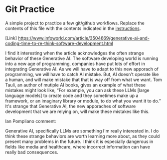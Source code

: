 # Git Practice
A simple project to practice a few git/github workflows.  Replace the contents of this file with the contents indicated in the [instructions](./instructions.md).

[Link] https://www.infoworld.com/article/3504669/generative-ai-and-coding-time-to-re-think-software-development.html

I find it interesting when the article acknowledges the often strange behavior of these Generative AI. The software developing world is running into a new age of programming, companies have put lots of effort in integrating Generative AI. As we will have to adapt to this new apporach of programming, we will have to catch AI mistake. But, AI doesn't operate like a human, and will make mistake that that is way off from what we want. Tom Tauli, an author of mutiple AI books, gives an example of what these mistakes might look like, “For example, you can ask these LLMs [large language models] to create code and they sometimes make up a framework, or an imaginary library or module, to do what you want it to do.” It's strange that Generative AI, the new apporaches of software development that we are relying on, will make these mistakes like this.


Ian Pompliano comment:

Generative AI, specifically LLMs are something I'm really interested in. I do think these strange behaviors are worth learning more about, as they could present many problems in the future. I think it is especially dangerous in fields like media and healthcare, where incorrect information can have really bad consequences.